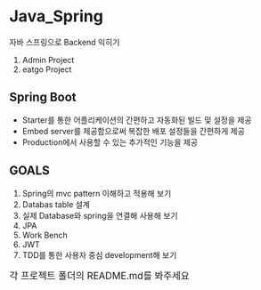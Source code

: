 # Java_Spring
자바 스프링으로 Backend 익히기 
1. Admin Project
1. eatgo Project

## Spring Boot
- Starter를 통한 어플리케이션의 간편하고 자동화된 빌드 및 설정을 제공
- Embed server를 제공함으로써 복잡한 배포 설정들을 간편하게 제공 
- Production에서 사용할 수 있는 추가적인 기능을 제공 

## GOALS
1. Spring의 mvc pattern 이해하고 적용해 보기 
1. Databas table 설계  
1. 실제 Database와 spring을 연결해 사용해 보기 
1. JPA  
1. Work Bench 
1. JWT 
1. TDD를 통한 사용자 중심 development해 보기

<div style="font-size:17px">각 프로젝트 폴더의 README.md를 봐주세요</div>

